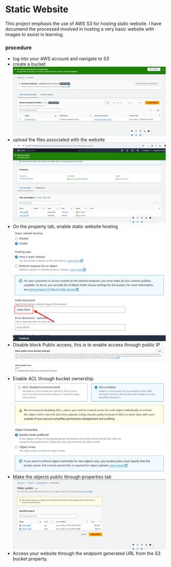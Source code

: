# Static Website
This project emphasis the use of AWS S3 for hosting static website. I have documend the processed involved in hosting a very basic website with images to assist in learning.<br>
### procedure
- log into your AWS account and navigate to S3
- create a bucket 
![](./img/01%20create-bucket.png)
- upload the files associated with the website 
![](./img/02%20upload-files.png)
- On the property tab, enable static website hosting
![](./img/03%20enable-static-website.png)
- Disable block Public access, this is to enable access through public IP
![](./img/04%20disable-block-publicaccess.png)
- Enable ACL through bucket ownership 
![](./img/05%20enable-ACL.png)
- Make the objects public through properties tab
![](./img/06%20make-objects-public.png)
- Access your website through the endpoint generated URL from the S3 bucket property.
